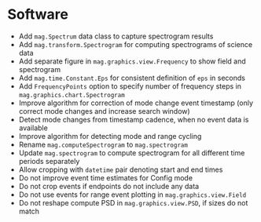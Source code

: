 # Software

- Add `mag.Spectrum` data class to capture spectrogram results
- Add `mag.transform.Spectrogram` for computing spectrograms of science data
- Add separate figure in `mag.graphics.view.Frequency` to show field and spectrogram
- Add `mag.time.Constant.Eps` for consistent definition of `eps` in seconds
- Add `FrequencyPoints` option to specify number of frequency steps in `mag.graphics.chart.Spectrogram`
- Improve algorithm for correction of mode change event timestamp (only correct mode changes and increase search window)
- Detect mode changes from timestamp cadence, when no event data is available
- Improve algorithm for detecting mode and range cycling
- Rename `mag.computeSpectrogram` to `mag.spectrogram`
- Update `mag.spectrogram` to compute spectrogram for all different time periods separately
- Allow cropping with `datetime` pair denoting start and end times
- Do not improve event time estimates for Config mode
- Do not crop events if endpoints do not include any data
- Do not use events for range event plotting in `mag.graphics.view.Field`
- Do not reshape compute PSD in `mag.graphics.view.PSD`, if sizes do not match
